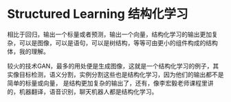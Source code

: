 # Structured Learning 结构化学习

相比于回归，输出一个标量或者预测，输出一个向量，结构化学习的输出更加复杂，可以是图像，可以是语句，可以是树结构，等等可由更小的组件构成的结构体，我的理解。

较火的技术GAN，最多的用处便是生成图像，这就是一个结构化学习的例子，其实像目标检测，语义分割，实例分割这些也是结构化学习，因为他们的输出都不是简单的标量或向量，
是结构更加复杂的输出了，还有，像李宏毅老师课程里讲的，机器翻译，语音识别，聊天机器人都是结构化学习。
